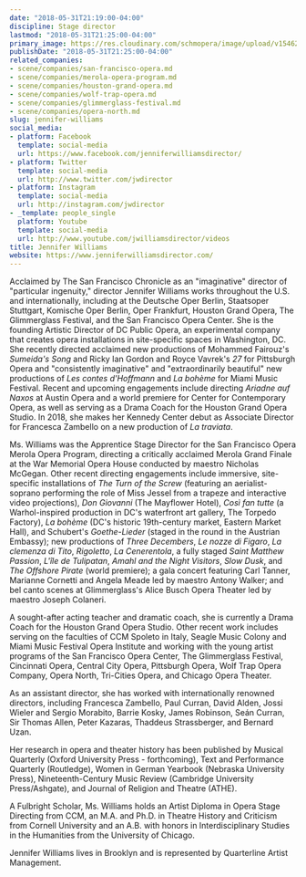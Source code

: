 ```yaml
---
date: "2018-05-31T21:19:00-04:00"
discipline: Stage director
lastmod: "2018-05-31T21:25:00-04:00"
primary_image: https://res.cloudinary.com/schmopera/image/upload/v1546219665/media/2018/12/JenniferWilliams.jpg
publishDate: "2018-05-31T21:25:00-04:00"
related_companies:
- scene/companies/san-francisco-opera.md
- scene/companies/merola-opera-program.md
- scene/companies/houston-grand-opera.md
- scene/companies/wolf-trap-opera.md
- scene/companies/glimmerglass-festival.md
- scene/companies/opera-north.md
slug: jennifer-williams
social_media:
- platform: Facebook
  template: social-media
  url: https://www.facebook.com/jenniferwilliamsdirector/
- platform: Twitter
  template: social-media
  url: http://www.twitter.com/jwdirector
- platform: Instagram
  template: social-media
  url: http://instagram.com/jwdirector
- _template: people_single
  platform: Youtube
  template: social-media
  url: http://www.youtube.com/jwilliamsdirector/videos
title: Jennifer Williams
website: https://www.jenniferwilliamsdirector.com/
---
```

Acclaimed by The San Francisco Chronicle as an "imaginative" director of "particular ingenuity," director Jennifer Williams works throughout the U.S. and internationally, including at the Deutsche Oper Berlin, Staatsoper Stuttgart, Komische Oper Berlin, Oper Frankfurt, Houston Grand Opera, The Glimmerglass Festival, and the San Francisco Opera Center. She is the founding Artistic Director of DC Public Opera, an experimental company that creates opera installations in site-specific spaces in Washington, DC. She recently directed acclaimed new productions of Mohammed Fairouz's *Sumeida's Song* and Ricky Ian Gordon and Royce Vavrek's *27* for Pittsburgh Opera and "consistently imaginative" and "extraordinarily beautiful" new productions of *Les contes d'Hoffmann* and *La bohème* for Miami Music Festival. Recent and upcoming engagements include directing *Ariadne auf Naxos* at Austin Opera and a world premiere for Center for Contemporary Opera, as well as serving as a Drama Coach for the Houston Grand Opera Studio. In 2018, she makes her Kennedy Center debut as Associate Director for Francesca Zambello on a new production of *La traviata*.

Ms. Williams was the Apprentice Stage Director for the San Francisco Opera Merola Opera Program, directing a critically acclaimed Merola Grand Finale at the War Memorial Opera House conducted by maestro Nicholas McGegan. Other recent directing engagements include immersive, site-specific installations of *The Turn of the Screw* (featuring an aerialist-soprano performing the role of Miss Jessel from a trapeze and interactive video projections), *Don Giovanni* (The Mayflower Hotel), *Così fan tutte* (a Warhol-inspired production in DC's waterfront art gallery, The Torpedo Factory), *La bohème* (DC's historic 19th-century market, Eastern Market Hall), and Schubert's *Goethe-Lieder* (staged in the round in the Austrian Embassy); new productions of *Three Decembers*, *Le nozze di Figaro*, *La clemenza di Tito*, *Rigoletto*, *La Cenerentola*, a fully staged *Saint Matthew Passion*, *L'île de Tulipatan*, *Amahl and the Night Visitors*, *Slow Dusk*, and *The Offshore Pirate* (world premiere); a gala concert featuring Carl Tanner, Marianne Cornetti and Angela Meade led by maestro Antony Walker; and bel canto scenes at Glimmerglass's Alice Busch Opera Theater led by maestro Joseph Colaneri. 

A sought-after acting teacher and dramatic coach, she is currently a Drama Coach for the Houston Grand Opera Studio. Other recent work includes serving on the faculties of CCM Spoleto in Italy, Seagle Music Colony and Miami Music Festival Opera Institute and working with the young artist programs of the San Francisco Opera Center, The Glimmerglass Festival, Cincinnati Opera, Central City Opera, Pittsburgh Opera, Wolf Trap Opera Company, Opera North, Tri-Cities Opera, and Chicago Opera Theater.

As an assistant director, she has worked with internationally renowned directors, including Francesca Zambello, Paul Curran, David Alden, Jossi Wieler and Sergio Morabito, Barrie Kosky, James Robinson, Seán Curran, Sir Thomas Allen, Peter Kazaras, Thaddeus Strassberger, and Bernard Uzan.

Her research in opera and theater history has been published by Musical Quarterly (Oxford University Press - forthcoming), Text and Performance Quarterly (Routledge), Women in German Yearbook (Nebraska University Press), Nineteenth-Century Music Review (Cambridge University Press/Ashgate), and Journal of Religion and Theatre (ATHE).

A Fulbright Scholar, Ms. Williams holds an Artist Diploma in Opera Stage Directing from CCM, an M.A. and Ph.D. in Theatre History and Criticism from Cornell University and an A.B. with honors in Interdisciplinary Studies in the Humanities from the University of Chicago.

Jennifer Williams lives in Brooklyn and is represented by Quarterline Artist Management.